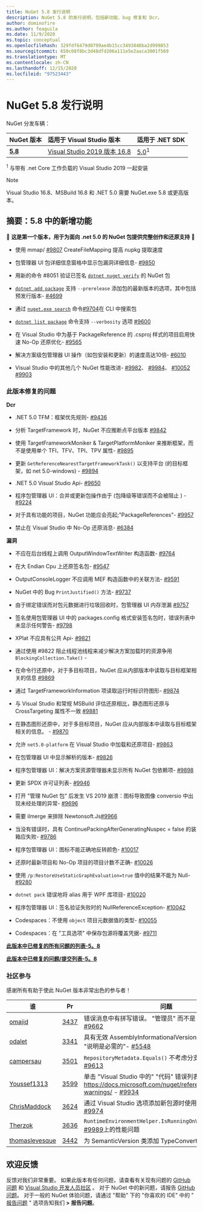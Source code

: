 ```yaml
---
title: NuGet 5.8 发行说明
description: NuGet 5.8 的发行说明，包括新功能、bug 修复和 Dcr。
author: dominofire
ms.author: feaguila
ms.date: 11/9/2020
ms.topic: conceptual
ms.openlocfilehash: 329fdf6479d0799ae4b15cc3493848ba2d999853
ms.sourcegitcommit: 650c08f8bc3d48dfd206a111e5e2aaca3001f569
ms.translationtype: MT
ms.contentlocale: zh-CN
ms.lasthandoff: 12/15/2020
ms.locfileid: "97523443"
---
```

# <a name="nuget-58-release-notes"></a>NuGet 5.8 发行说明

NuGet 分发车辆：

| NuGet 版本 | 适用于 Visual Studio 版本 | 适用于 .NET SDK |
|:---|:---|:---|
| [**5.8**](https://nuget.org/downloads) | [Visual Studio 2019 版本 16.8](https://visualstudio.microsoft.com/downloads/) | [5.0](https://dotnet.microsoft.com/download/dotnet-core/5.0)<sup>1</sup> |

<sup>1</sup> 与带有 .net Core 工作负载的 Visual Studio 2019 一起安装
  
> [!NOTE]
> Visual Studio 16.8、MSBuild 16.8 和 .NET 5.0 需要 NuGet.exe 5.8 或更高版本。


## <a name="summary-whats-new-in-58"></a>摘要：5.8 中的新增功能
🎉 **这是第一个版本，用于为面向 .net 5.0 的 NuGet 包提供完整创作和还原支持** 🎉

* 使用 mmap/ [#9807](https://github.com/NuGet/Home/issues/9807) CreateFileMapping 提高 nupkg 提取速度

* 包管理器 UI 包详细信息窗格中显示包漏洞详细信息- [#9850](https://github.com/NuGet/Home/issues/9850)

* 用新的命令 #8051 验证已签名 [`dotnet nuget verify`](https://docs.microsoft.com/dotnet/core/tools/dotnet-nuget-verify) 的[](https://github.com/NuGet/Home/issues/8051) NuGet 包

* [`dotnet add package`](https://docs.microsoft.com/dotnet/core/tools/dotnet-add-package#:~:text=dotnet%20add%20package%201%20Name%202%20Synopsis%203,when%20targeting%20a%20specific%20framework.%20...%206%20Examples) 支持 `--prerelease` 添加包的最新版本的选项，其中包括预发行版本- [#4699](https://github.com/NuGet/Home/issues/4699)

* 通过 [`nuget.exe search`](https://docs.microsoft.com/nuget/reference/cli-reference/cli-ref-search) 命令[#9704](https://github.com/NuGet/Home/issues/9704)在 CLI 中搜索包

* [`dotnet list package`](https://docs.microsoft.com/dotnet/core/tools/dotnet-list-package) 命令支持 `--verbosity` 选项 [#9600](https://github.com/NuGet/Home/issues/9600)

* 在 Visual Studio 中为基于 PackageReference 的 .csproj 样式的项目启用快速 No-Op 还原优化- [#9565](https://github.com/NuGet/Home/issues/9565)

* 解决方案级包管理器 UI 操作（如包安装和更新）的速度高达10倍- [#6010](https://github.com/NuGet/Home/issues/6010)

* Visual Studio 中的其他几个 NuGet 性能改进- [#9982](https://github.com/NuGet/Home/issues/9982)、 [#9984](https://github.com/NuGet/Home/issues/9984)、 [#10052](https://github.com/NuGet/Home/issues/10052) [#9903](https://github.com/NuGet/Home/issues/9903)


### <a name="issues-fixed-in-this-release"></a>此版本修复的问题

**Dcr**

* .NET 5.0 TFM：框架优先规则- [#9436](https://github.com/NuGet/Home/issues/9436)

* 分析 TargetFramework 时，NuGet 不应推断点平台版本 [#9842](https://github.com/NuGet/Home/issues/9842)

* 使用 TargetFrameworkMoniker & TargetPlatformMoniker 来推断框架，而不是使用单个 TFI、TFV、TPI、TPV 属性- [#9895](https://github.com/NuGet/Home/issues/9895)

* 更新 `GetReferenceNearestTargetFrameworkTask()` 以支持平台 (的目标框架，如 net 5.0-windows) - [#9894](https://github.com/NuGet/Home/issues/9894)

* .NET 5.0 Visual Studio Api- [#9650](https://github.com/NuGet/Home/issues/9650)

* 程序包管理器 UI：合并或更新包操作由于 (包降级等错误而不会被阻止 ) - [#9224](https://github.com/NuGet/Home/issues/9224)

* 对于具有功能的项目，NuGet 功能应会亮起;"PackageReferences"- [#9957](https://github.com/NuGet/Home/issues/9957)

* 禁止在 Visual Studio 中 No-Op 还原消息- [#6384](https://github.com/NuGet/Home/issues/6384)

**漏洞**

* 不应在后台线程上调用 OutputWindowTextWriter 构造函数- [#9764](https://github.com/NuGet/Home/issues/9764)

* 在大 Endian Cpu 上还原签名包- [#9547](https://github.com/NuGet/Home/issues/9547)

* OutputConsoleLogger 不应调用 MEF 构造函数中的关联方法- [#9591](https://github.com/NuGet/Home/issues/9591)

* NuGet 中的 Bug `PrintJustified()` 方法- [#9737](https://github.com/NuGet/Home/issues/9737)

* 由于绑定错误而对包元数据进行垃圾回收时，包管理器 UI 内存泄漏 [#9757](https://github.com/NuGet/Home/issues/9757)

* 签名使用包管理器 UI 中的 packages.config 格式安装签名包时，错误列表中未显示任何警告- [#9798](https://github.com/NuGet/Home/issues/9798)

* XPlat 不应具有公共 Api- [#9821](https://github.com/NuGet/Home/issues/9821)

* 通过使用 #9822 阻止线程池线程来减少解决方案加载时的资源争用 `BlockingCollection.Take()`  -  [](https://github.com/NuGet/Home/issues/9822)

* 在命令行还原中，对于多目标项目，NuGet 应从内部版本中读取与目标框架相关的信息 [#9869](https://github.com/NuGet/Home/issues/9869)

* 通过 TargetFrameworkInformation 项读取运行时标识符图形- [#9874](https://github.com/NuGet/Home/issues/9874)

* 与 Visual Studio 和常规 MSBuild 评估还原相比，静态图形还原与 CrossTargeting 属性不一致 [#9881](https://github.com/NuGet/Home/issues/9881)

* 在静态图形还原中，对于多目标项目，NuGet 应从内部版本中读取与目标框架相关的信息。 - [#9870](https://github.com/NuGet/Home/issues/9870)

* 允许 `net5.0-platform` 在 Visual Studio 中加载和还原项目- [#9863](https://github.com/NuGet/Home/issues/9863)

* 在包管理器 UI 中显示解析的版本- [#9826](https://github.com/NuGet/Home/issues/9826)

* 程序包管理器 UI：解决方案资源管理器未显示所有 NuGet 包依赖项- [#9898](https://github.com/NuGet/Home/issues/9898)

* 更新 SPDX 许可证列表- [#9946](https://github.com/NuGet/Home/issues/9946)

* 打开 "管理 NuGet 包" 后发生 VS 2019 崩溃：图标导致图像 conversio 中出现未经处理的异常- [#9696](https://github.com/NuGet/Home/issues/9696)

* 需要 ilmerge 来排除 Newtonsoft.Js[#9966](https://github.com/NuGet/Home/issues/9966)

* 当没有错误时，具有 ContinuePackingAfterGeneratingNuspec = false 的装箱应失败- [#9786](https://github.com/NuGet/Home/issues/9786)

* 程序包管理器 UI：图标不能正确地反转颜色- [#10017](https://github.com/NuGet/Home/issues/10017)

* 还原时最新项目和 No-Op 项目的项目计数不正确- [#10026](https://github.com/NuGet/Home/issues/10026)

* 使用 `/p:RestoreUseStaticGraphEvaluation=true` 值中的结果不能为 Null- [#9280](https://github.com/NuGet/Home/issues/9280)

* `dotnet pack` 错误地将 alias 用于 WPF 库项目- [#10020](https://github.com/NuGet/Home/issues/10020)

* 程序包管理器 UI：签名验证失败时的 NullReferenceException- [#10042](https://github.com/NuGet/Home/issues/10042)

* Codespaces：不使用 `object` 项目元数据值的类型- [#10055](https://github.com/NuGet/Home/issues/10055)

* Codespaces：在 "工具选项" 中保存包源将覆盖凭据- [#9711](https://github.com/NuGet/Home/issues/9711)


**[此版本中已修复的所有问题的列表-5。8](https://app.zenhub.com/workspaces/nuget-client-team-55aec9a240305cf007585881/reports/release?release=5f03519b777e78b4ffb2edeb)**

**[此版本中已修复的问题/提交列表-5。8](https://github.com/NuGet/NuGet.Client/compare/5.7.0.6726...5.8.0.6930)**

### <a name="community-contributions"></a>社区参与

感谢所有有助于使此 NuGet 版本非常出色的参与者！

|谁|Pr|问题|
|----|----|----|
[omajid](https://github.com/omajid) | [3437](https://github.com/NuGet/NuGet.Client/pull/3437) | 错误消息中有拼写错误。 "管理员" 而不是 "administrator"- [#9662](https://github.com/NuGet/Home/issues/9662)
[odalet](https://github.com/odalet) | [3341](https://github.com/NuGet/NuGet.Client/pull/3341) | 具有无效 AssemblyInformationalVersion 报表的 NuGet 包 "说明是必需的"- [#5548](https://github.com/NuGet/Home/issues/5548)
[campersau](https://github.com/campersau) | [3501](https://github.com/NuGet/NuGet.Client/pull/3501) | `RepositoryMetadata.Equals()` 不考虑分支和提交属性- [#9613](https://github.com/NuGet/Home/issues/9613)
[Youssef1313](https://github.com/Youssef1313) | [3599](https://github.com/NuGet/NuGet.Client/pull/3599) | 单击 "Visual Studio 中的" "代码" 错误列表窗口应会转向 https://docs.microsoft.com/nuget/reference/errors-and-warnings/  -  [#9934](https://github.com/NuGet/Home/issues/9934)
[ChrisMaddock](https://github.com/ChrisMaddock) | [3624](https://github.com/NuGet/NuGet.Client/pull/3624) | 通过 Visual Studio 选项添加新包源时使用 "https://"- [#9974](https://github.com/NuGet/Home/issues/9974)
[Therzok](https://github.com/Therzok) | [3636](https://github.com/NuGet/NuGet.Client/pull/3636) | `RuntimeEnvironmentHelper.IsRunningOnVisualStudio`Mono [#9989](https://github.com/NuGet/Home/issues/9989)上的性能问题
[thomaslevesque](https://github.com/thomaslevesque) | [3442](https://github.com/NuGet/NuGet.Client/pull/3442) | 为 SemanticVersion 类添加 TypeConverter- [#9125](https://github.com/NuGet/Home/issues/9125)


## <a name="feedback-welcome"></a>欢迎反馈

反馈对我们非常重要。  如果此版本有任何问题，请查看有关现有问题的 [GitHub 问题](https://github.com/NuGet/Home/issues) 和 [Visual Studio 开发人员社区](https://developercommunity.visualstudio.com/) 。  对于 NuGet 中的新问题，请报告 [GitHub 问题](https://github.com/NuGet/Home/issues/new)。
对于一般的 NuGet 体验问题，请通过 "帮助" 下的 "你喜欢的 IDE" 中的 " [报告问题](https://docs.microsoft.com/visualstudio/ide/how-to-report-a-problem-with-visual-studio) " 选项告知我们 **> 报告问题**。
